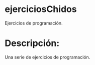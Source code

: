 # ejerciciosChidos
Ejercicios de programación.

# Descripción:
Una serie de ejercicios de programación.